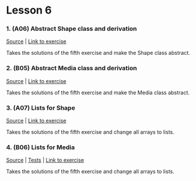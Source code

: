 # Lesson 6

### 1. (A06) Abstract Shape class and derivation
[Source](./A06_abstract_for_shape/ExerciseSolution/) | [Link to exercise](http://fsr.github.io/csharp-lessons/exercises/A06_abstract_for_shape.html)

Takes the solutions of the fifth exercise and make the Shape class abstract.

### 2. (B05) Abstract Media class and derivation
[Source](./B05_abstract_for_media/ExerciseSolution/) | [Link to exercise](http://fsr.github.io/csharp-lessons/exercises/B05_abstract_for_media.html)

Takes the solutions of the fifth exercise and make the Media class abstract.

### 3. (A07) Lists for Shape
[Source](./A07_lists_for_shapes/ExerciseSolution/) | [Link to exercise](http://fsr.github.io/csharp-lessons/exercises/A07_lists_for_shapes.html)

Takes the solutions of the fifth exercise and change all arrays to lists.

### 4. (B06) Lists for Media
[Source](./B06_collections_for_media/ExerciseSolution/) | [Tests](./B06_collections_for_media/Tests/) | [Link to exercise](http://fsr.github.io/csharp-lessons/exercises/B06_collections_for_media.html)

Takes the solutions of the fifth exercise and change all arrays to lists.